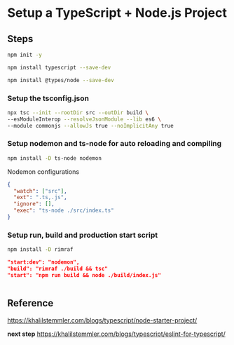 # Setup a TypeScript + Node.js Project

## Steps

```bash
npm init -y

```

```bash
npm install typescript --save-dev

```

```bash
npm install @types/node --save-dev

```

### Setup the tsconfig.json

```bash
npx tsc --init --rootDir src --outDir build \
--esModuleInterop --resolveJsonModule --lib es6 \
--module commonjs --allowJs true --noImplicitAny true
```

### Setup nodemon and ts-node for auto reloading and compiling

```bash
npm install -D ts-node nodemon
```

Nodemon configurations

```json
{
  "watch": ["src"],
  "ext": ".ts,.js",
  "ignore": [],
  "exec": "ts-node ./src/index.ts"
}
```

### Setup run, build and production start script
```bash
npm install -D rimraf
```

```json
"start:dev": "nodemon",
"build": "rimraf ./build && tsc"
"start": "npm run build && node ./build/index.js"

```

```bash

```


## Reference
https://khalilstemmler.com/blogs/typescript/node-starter-project/

**next step**
https://khalilstemmler.com/blogs/typescript/eslint-for-typescript/
